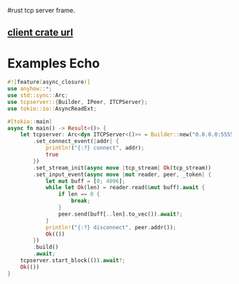 #rust tcp server frame.

## [client crate url][https://crates.io/crates/tcpclient]

# Examples Echo
``` rust
#![feature(async_closure)]
use anyhow::*;
use std::sync::Arc;
use tcpserver::{Builder, IPeer, ITCPServer};
use tokio::io::AsyncReadExt;

#[tokio::main]
async fn main() -> Result<()> {
    let tcpserver: Arc<dyn ITCPServer<()>> = Builder::new("0.0.0.0:5555")
        .set_connect_event(|addr| {
            println!("{:?} connect", addr);
            true
        })
        .set_stream_init(async move |tcp_stream| Ok(tcp_stream))
        .set_input_event(async move |mut reader, peer, _token| {
            let mut buff = [0; 4096];
            while let Ok(len) = reader.read(&mut buff).await {
                if len == 0 {
                    break;
                }
                peer.send(buff[..len].to_vec()).await?;
            }
            println!("{:?} disconnect", peer.addr());
            Ok(())
        })
        .build()
        .await;
    tcpserver.start_block(()).await?;
    Ok(())
}

```

[https://crates.io/crates/tcpclient]: https://crates.io/crates/tcpclient